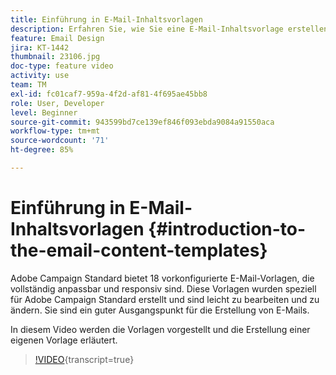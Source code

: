 ```yaml
---
title: Einführung in E-Mail-Inhaltsvorlagen
description: Erfahren Sie, wie Sie eine E-Mail-Inhaltsvorlage erstellen.
feature: Email Design
jira: KT-1442
thumbnail: 23106.jpg
doc-type: feature video
activity: use
team: TM
exl-id: fc01caf7-959a-4f2d-af81-4f695ae45bb8
role: User, Developer
level: Beginner
source-git-commit: 943599bd7ce139ef846f093ebda9084a91550aca
workflow-type: tm+mt
source-wordcount: '71'
ht-degree: 85%

---
```


# Einführung in E-Mail-Inhaltsvorlagen {#introduction-to-the-email-content-templates}

Adobe Campaign Standard bietet 18 vorkonfigurierte E-Mail-Vorlagen, die vollständig anpassbar und responsiv sind. Diese Vorlagen wurden speziell für Adobe Campaign Standard erstellt und sind leicht zu bearbeiten und zu ändern. Sie sind ein guter Ausgangspunkt für die Erstellung von E-Mails.

In diesem Video werden die Vorlagen vorgestellt und die Erstellung einer eigenen Vorlage erläutert.

>[!VIDEO](https://video.tv.adobe.com/v/23106?learn=on){transcript=true}
